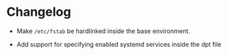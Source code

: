 # Changelog

- Make `/etc/fstab` be hardlinked inside the base environment.

- Add support for specifying enabled systemd services inside the dpt file
